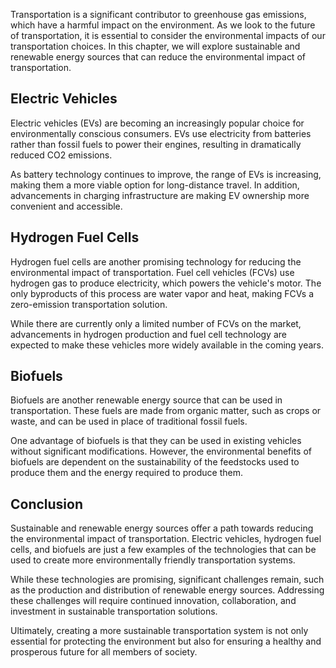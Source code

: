 
Transportation is a significant contributor to greenhouse gas emissions, which have a harmful impact on the environment. As we look to the future of transportation, it is essential to consider the environmental impacts of our transportation choices. In this chapter, we will explore sustainable and renewable energy sources that can reduce the environmental impact of transportation.

Electric Vehicles
-----------------

Electric vehicles (EVs) are becoming an increasingly popular choice for environmentally conscious consumers. EVs use electricity from batteries rather than fossil fuels to power their engines, resulting in dramatically reduced CO2 emissions.

As battery technology continues to improve, the range of EVs is increasing, making them a more viable option for long-distance travel. In addition, advancements in charging infrastructure are making EV ownership more convenient and accessible.

Hydrogen Fuel Cells
-------------------

Hydrogen fuel cells are another promising technology for reducing the environmental impact of transportation. Fuel cell vehicles (FCVs) use hydrogen gas to produce electricity, which powers the vehicle's motor. The only byproducts of this process are water vapor and heat, making FCVs a zero-emission transportation solution.

While there are currently only a limited number of FCVs on the market, advancements in hydrogen production and fuel cell technology are expected to make these vehicles more widely available in the coming years.

Biofuels
--------

Biofuels are another renewable energy source that can be used in transportation. These fuels are made from organic matter, such as crops or waste, and can be used in place of traditional fossil fuels.

One advantage of biofuels is that they can be used in existing vehicles without significant modifications. However, the environmental benefits of biofuels are dependent on the sustainability of the feedstocks used to produce them and the energy required to produce them.

Conclusion
----------

Sustainable and renewable energy sources offer a path towards reducing the environmental impact of transportation. Electric vehicles, hydrogen fuel cells, and biofuels are just a few examples of the technologies that can be used to create more environmentally friendly transportation systems.

While these technologies are promising, significant challenges remain, such as the production and distribution of renewable energy sources. Addressing these challenges will require continued innovation, collaboration, and investment in sustainable transportation solutions.

Ultimately, creating a more sustainable transportation system is not only essential for protecting the environment but also for ensuring a healthy and prosperous future for all members of society.
